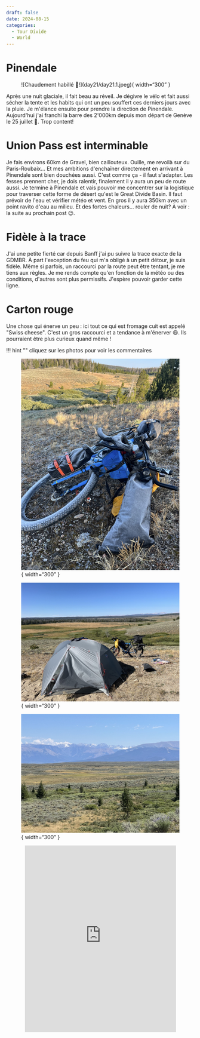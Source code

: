```yaml
---
draft: false 
date: 2024-08-15
categories:
  - Tour Divide
  - World
---
```


#  Pinendale

<figure markdown>
![Chaudement habillé 🥶!](day21/day21.1.jpeg){ width=“300” }
</figure>

Après une nuit glaciale, il fait beau au réveil. Je dégivre le vélo et fait aussi sécher la tente et les habits qui ont un peu souffert ces derniers jours avec la pluie. Je m'élance ensuite pour prendre la direction de Pinendale. Aujourd'hui j'ai franchi la barre des 2'000km depuis mon départ de Genève le 25 juillet 💪. Trop content!

<!-- more -->

# Union Pass est interminable 

Je fais environs 60km de Gravel, bien caillouteux. Ouille, me revoilà sur du Paris-Roubaix... Et mes ambitions d'enchaîner directement en arrivant à Pinendale sont bien douchées aussi. C'est comme ça - il faut s'adapter. Les fesses prennent cher, je dois ralentir, finalement il y aura un peu de route aussi. Je termine à Pinendale et vais pouvoir me concentrer sur la logistique pour traverser cette forme de désert qu'est le Great Divide Basin. Il faut prévoir de l'eau et vérifier météo et vent. En gros il y aura 350km avec un point ravito d'eau au milieu. Et des fortes chaleurs... rouler de nuit? À voir : la suite au prochain post 😉. 

# Fidèle à la trace

J'ai une petite fierté car depuis Banff j'ai pu suivre la trace exacte de la GDMBR. À part l'exception du feu qui m'a obligé à un petit détour, je suis fidèle. Même si parfois, un raccourci par la route peut être tentant, je me tiens aux règles. Je me rends compte qu'en fonction de la météo ou des conditions, d'autres sont plus permissifs. J'espère pouvoir garder cette ligne. 


# Carton rouge

Une chose qui énerve un peu : ici tout ce qui est fromage cuit est appelé "Swiss cheese". C'est un gros raccourci et a tendance à m'énerver 😆. Ils pourraient être plus curieux quand même ! 

!!! hint ""
    cliquez sur les photos pour voir les commentaires

<figure markdown>

![Il faut dégivrer le vélo! 😅](day21/day21.2.jpeg){ width=“300” }

![Bivouac "seul au monde", très chouette pour méditer et se laisser réchauffer par le soleil!](day21/day21.3.jpeg){ width=“300” }

![Si, si, il y a de la neige sur ces montagnes !](day21/day21.4.jpeg){ width=“300” }

</figure>

<center>
<iframe src='https://connect.garmin.com/modern/activity/embed/16775300014' title='Day 13' width='405' height='500' frameborder='0'></iframe>
</center>


